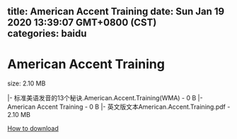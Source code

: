 
title: American Accent Training
date: Sun Jan 19 2020 13:39:07 GMT+0800 (CST)    
categories: baidu
---

# American Accent Training
size: 2.10 MB
 
 
|- 标准美语发音的13个秘诀.American.Accent.Training(WMA) - 0 B
|- American Accent Training - 0 B
|- 英文版文本American.Accent.Training.pdf - 2.10 MB

[How to download](https://bpcam.bemobtrk.com/go/2ceec3aa-1ca2-46d6-b9ff-aaa5c184517c?jno=2072)